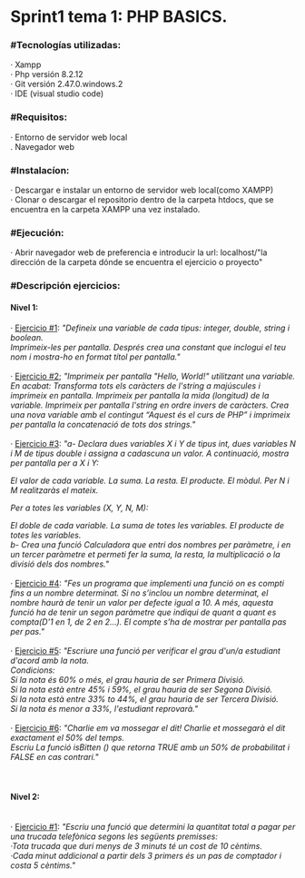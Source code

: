 **<h1>Sprint1 tema 1: PHP BASICS.</h1>**

**<h3>#Tecnologías utilizadas:</h3>**
    · Xampp<br>
    · Php versión 8.2.12<br>
    · Git versión 2.47.0.windows.2<br>
    · IDE (visual studio code)

**<h3>#Requisitos:</h3>**
    · Entorno de servidor web local<br>
    . Navegador web

**<h3>#Instalacíon:</h3>**
    · Descargar e instalar un entorno de servidor web local(como XAMPP)<br>
    · Clonar o descargar el repositorio dentro de la carpeta htdocs, que se encuentra en la carpeta XAMPP una vez instalado.

**<h3>#Ejecución:</h3>**
    · Abrir navegador web de preferencia e introducir la url: localhost/"la dirección de la carpeta dónde se encuentra el ejercicio o proyecto"

**<h3>#Descripción ejercicios:</h3>**
    **<h4>Nivel 1:</h4>**
    · <a href="1.2.1_php_basics_nivell1.php">Ejercicio #1</a>: *"Defineix una variable de cada tipus: integer, double, string i 
        boolean.  
        Imprimeix-les per pantalla.
        Després crea una constant que inclogui el teu nom i mostra-ho en format títol per pantalla."*<br><br>
    · <a href="1.2.2_php_basics_nivell1.php">Ejercicio #2</a>; *"Imprimeix per pantalla "Hello, World!" utilitzant una variable. En acabat:
        Transforma tots els caràcters de l'string a majúscules i imprimeix en pantalla.
        Imprimeix per pantalla la mida (longitud) de la variable.
        Imprimeix per pantalla l'string en ordre invers de caràcters.
        Crea una nova variable amb el contingut “Aquest és el curs de PHP” i imprimeix per pantalla la concatenació de tots dos strings."*<br><br>
    · <a href="1.2.3_php_basics_nivell1.php">Ejercicio #3</a>: *"a- Declara dues variables X i Y de tipus int, dues variables N i M de tipus double i assigna a cadascuna un valor. A continuació, mostra per pantalla per a X i Y:*

*El valor de cada variable.*
*La suma.*
*La resta.*
*El producte.*
*El mòdul.*
*Per N i M realitzaràs el mateix.*

*Per a totes les variables (X, Y, N, M):*

*El doble de cada variable.*
*La suma de totes les variables.*
*El producte de totes les variables.*<br>
*b- Crea una funció Calculadora que entri dos nombres per paràmetre, i en un tercer paràmetre et permeti fer la suma, la resta, la multiplicació o la divisió dels dos nombres."*<br><br>
    · <a href="1.2.4_php_basics_nivell1.php">Ejercicio #4</a>: *"Fes un programa que implementi una funció on es compti fins a un nombre determinat. Si no s’inclou un nombre determinat, el nombre haurà de tenir un valor per defecte igual a 10. A més, aquesta funció ha de tenir un segon paràmetre que indiqui de quant a quant es compta(D'1 en 1, de 2 en 2…). El compte s’ha de mostrar per pantalla pas per pas."*<br><br>
    · <a href="1.2.5_php_basics_nivell1.php">Ejercicio #5</a>: *"Escriure una funció per verificar el grau d'un/a estudiant d'acord amb la nota.<br>Condicions:<br>Si la nota és 60% o més, el grau hauria de ser Primera Divisió.<br>Si la nota està entre 45% i 59%, el grau hauria de ser Segona Divisió.<br>Si la nota està entre 33% to 44%, el grau hauria de ser Tercera Divisió.<br>Si la nota és menor a 33%, l'estudiant reprovarà."*<br><br>
    · <a href="1.2.6_php_basics_nivell1.php">Ejercicio #6</a>: *"Charlie em va mossegar el dit! Charlie et mossegarà el dit exactament el 50% del temps.<br>Escriu La funció isBitten () que retorna TRUE amb un 50% de probabilitat i FALSE en cas contrari."*<br><br><br>
    
**<h4>Nivel 2:</h4>**<br>
    · <a href="1.2.1_php_basics_nivell2.php">Ejercicio #1</a>: *"Escriu una funció que determini la quantitat total a pagar per una trucada telefònica segons les següents premisses:<br>·Tota trucada que duri menys de 3 minuts té un cost de 10 cèntims.<br>·Cada minut addicional a partir dels 3 primers és un pas de comptador i costa 5 cèntims."*<br>